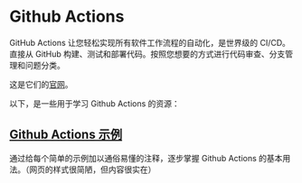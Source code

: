 # Github Actions

GitHub Actions 让您轻松实现所有软件工作流程的自动化，是世界级的 CI/CD。直接从 GitHub 构建、测试和部署代码。按照您想要的方式进行代码审查、分支管理和问题分类。

这是它们的[官网](https://github.com/features/actions)。

以下，是一些用于学习 Github Actions 的资源：

## [Github Actions 示例](https://www.actionsbyexample.com/)

通过给每个简单的示例加以通俗易懂的注释，逐步掌握 Github Actions 的基本用法。（网页的样式很简陋，但内容很实在）
